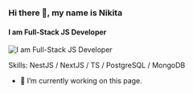 ### Hi there 👋, my name is Nikita
#### I am Full-Stack JS Developer
![I am Full-Stack JS Developer](https://nsake.github.io/profile.jpg)


Skills: NestJS / NextJS / TS / PostgreSQL / MongoDB

- 🔭 I’m currently working on this page. 




